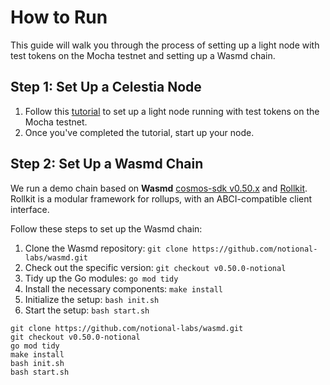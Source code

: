# How to Run

This guide will walk you through the process of setting up a light node with test tokens on the Mocha testnet and setting up a Wasmd chain.

## Step 1: Set Up a Celestia Node

1. Follow this [tutorial](https://docs.celestia.org/developers/node-tutorial) to set up a light node running with test tokens on the Mocha testnet.
2. Once you've completed the tutorial, start up your node.

## Step 2: Set Up a Wasmd Chain

We run a demo chain based on **Wasmd** [cosmos-sdk v0.50.x](https://github.com/notional-labs/cosmos-sdk-rollkit) and [Rollkit](https://github.com/notional-labs/rollkit). Rollkit is a modular framework for rollups, with an ABCI-compatible client interface.

Follow these steps to set up the Wasmd chain:

1. Clone the Wasmd repository: `git clone https://github.com/notional-labs/wasmd.git`
2. Check out the specific version: `git checkout v0.50.0-notional`
3. Tidy up the Go modules: `go mod tidy`
4. Install the necessary components: `make install`
5. Initialize the setup: `bash init.sh`
6. Start the setup: `bash start.sh`

```code=
git clone https://github.com/notional-labs/wasmd.git
git checkout v0.50.0-notional
go mod tidy
make install
bash init.sh
bash start.sh
```
